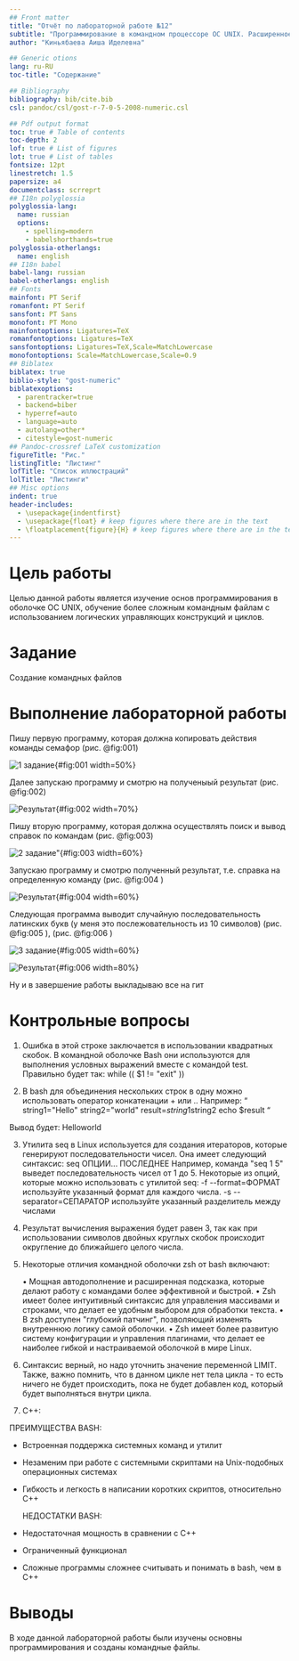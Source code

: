```yaml
---
## Front matter
title: "Отчёт по лабораторной работе №12"
subtitle: "Программирование в командном процессоре ОС UNIX. Расширенное программирование"
author: "Киньябаева Аиша Иделевна"

## Generic otions
lang: ru-RU
toc-title: "Содержание"

## Bibliography
bibliography: bib/cite.bib
csl: pandoc/csl/gost-r-7-0-5-2008-numeric.csl

## Pdf output format
toc: true # Table of contents
toc-depth: 2
lof: true # List of figures
lot: true # List of tables
fontsize: 12pt
linestretch: 1.5
papersize: a4
documentclass: scrreprt
## I18n polyglossia
polyglossia-lang:
  name: russian
  options:
	- spelling=modern
	- babelshorthands=true
polyglossia-otherlangs:
  name: english
## I18n babel
babel-lang: russian
babel-otherlangs: english
## Fonts
mainfont: PT Serif
romanfont: PT Serif
sansfont: PT Sans
monofont: PT Mono
mainfontoptions: Ligatures=TeX
romanfontoptions: Ligatures=TeX
sansfontoptions: Ligatures=TeX,Scale=MatchLowercase
monofontoptions: Scale=MatchLowercase,Scale=0.9
## Biblatex
biblatex: true
biblio-style: "gost-numeric"
biblatexoptions:
  - parentracker=true
  - backend=biber
  - hyperref=auto
  - language=auto
  - autolang=other*
  - citestyle=gost-numeric
## Pandoc-crossref LaTeX customization
figureTitle: "Рис."
listingTitle: "Листинг"
lofTitle: "Список иллюстраций"
lolTitle: "Листинги"
## Misc options
indent: true
header-includes:
  - \usepackage{indentfirst}
  - \usepackage{float} # keep figures where there are in the text
  - \floatplacement{figure}{H} # keep figures where there are in the text
---
```


# Цель работы

Целью данной работы является изучение основ программирования в оболочке ОС UNIX, обучение более сложным командным файлам с использованием логических управляющих конструкций и циклов.

# Задание

Создание командных файлов

# Выполнение лабораторной работы

Пишу первую программу, которая должна копировать действия команды семафор (рис. @fig:001)

![1 задание](image/1.png){#fig:001 width=50%}

Далее запускаю программу и смотрю на полученыый результат (рис. @fig:002)

![Результат](image/2.png){#fig:002 width=70%}

Пишу вторую программу, которая должна осуществлять поиск и вывод справок по командам (рис. @fig:003)

![2 задание"](image/3.png){#fig:003 width=60%}

Запускаю программу и смотрю полученный результат, т.е. справка на определенную команду (рис. @fig:004 )

![Результат](image/4.png){#fig:004 width=60%}

Следующая программа выводит случайную последовательность латинских букв (у меня это послежовательность из 10 символов) (рис. @fig:005 ), (рис. @fig:006 )

![3 задание](image/5.png){#fig:005 width=60%}

![Результат](image/6.png){#fig:006 width=80%}

Ну и в завершение работы выкладываю все на гит

# Контрольные вопросы

1. Ошибка в этой строке заключается в использовании квадратных скобок.  В командной оболочке Bash они используются для выполнения условных выражений вместе с командой test. Правильно будет так:
  while (( $1 != "exit" ))

2. В bash для объединения нескольких строк в одну можно использовать оператор конкатенации + или .. Например:
  “
  string1="Hello"
  string2="world"
  result=$string1$string2
  echo $result
  “

  Вывод будет: Helloworld

3. Утилита seq в Linux используется для создания итераторов, которые генерируют последовательности чисел. Она имеет следующий синтаксис:
  seq ОПЦИИ... ПОСЛЕДНЕЕ
  Например, команда "seq 1 5" выведет последовательность чисел от 1 до 5.
  Некоторые из опций, которые можно использовать с утилитой seq:
  -f --format=ФОРМАТ  используйте указанный формат для каждого числа.
  -s --separator=СЕПАРАТОР   используйте указанный разделитель между числами
4. Результат вычисления выражения будет равен 3, так как при использовании символов двойных круглых скобок происходит округление до ближайшего целого числа.

5. Некоторые отличия командной оболочки zsh от bash включают:

    • Мощная автодополнение и расширенная подсказка, которые делают работу с командами более эффективной и быстрой.
    • Zsh имеет более интуитивный синтаксис для управления массивами и строками, что делает ее удобным выбором для обработки текста.
    • В zsh доступен "глубокий патчинг", позволяющий изменять внутреннюю логику самой оболочки.
    • Zsh имеет более развитую систему конфигурации и управления плагинами, что делает ее наиболее гибкой и настраиваемой оболочкой в мире Linux.
6. Синтаксис верный, но надо уточнить значение переменной LIMIT. Также, важно помнить, что в данном цикле нет тела цикла - то есть ничего не будет происходить, пока не будет добавлен код, который будет выполняться внутри цикла.

7. C++:

  ПРЕИМУЩЕСТВА BASH:
- Встроенная поддержка системных команд и утилит
- Незаменим при работе с системными скриптами на Unix-подобных операционных системах
- Гибкость и легкость в написании коротких скриптов, относительно C++

  НЕДОСТАТКИ BASH:
- Недостаточная мощность в сравнении с C++
- Ограниченный функционал
- Сложные программы сложнее считывать и понимать в bash, чем в C++

# Выводы

В ходе данной лабораторной работы были изучены основны программирования и созданы командные файлы.